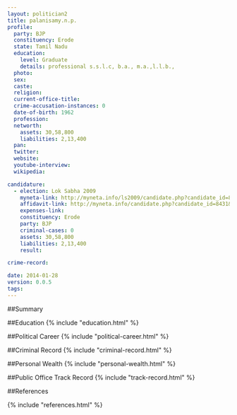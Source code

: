```yaml
---
layout: politician2
title: palanisamy.n.p.
profile: 
  party: BJP
  constituency: Erode
  state: Tamil Nadu
  education: 
    level: Graduate
    details: professional s.s.l.c, b.a., m.a.,l.l.b.,
  photo: 
  sex: 
  caste: 
  religion: 
  current-office-title: 
  crime-accusation-instances: 0
  date-of-birth: 1962
  profession: 
  networth: 
    assets: 30,58,800
    liabilities: 2,13,400
  pan: 
  twitter: 
  website: 
  youtube-interview: 
  wikipedia: 

candidature: 
  - election: Lok Sabha 2009
    myneta-link: http://myneta.info/ls2009/candidate.php?candidate_id=8431
    affidavit-link: http://myneta.info/candidate.php?candidate_id=8431&scan=original
    expenses-link: 
    constituency: Erode 
    party: BJP
    criminal-cases: 0
    assets: 30,58,800
    liabilities: 2,13,400
    result:  

crime-record: 

date: 2014-01-28
version: 0.0.5
tags: 
---
```

##Summary


##Education
{% include "education.html" %}


##Political Career
{% include "political-career.html" %}


##Criminal Record
{% include "criminal-record.html" %}


##Personal Wealth
{% include "personal-wealth.html" %}


##Public Office Track Record
{% include "track-record.html" %}


##References


{% include "references.html" %}